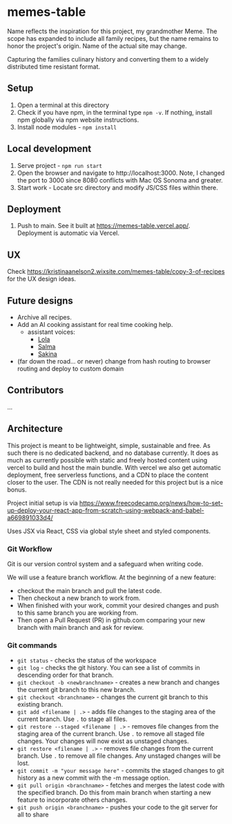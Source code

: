# memes-table

Name reflects the inspiration for this project, my grandmother Meme. The scope has expanded to include all family recipes, but the name remains to honor the project's origin. Name of the actual site may change.

Capturing the families culinary history and converting them to a widely distributed time resistant format.

## Setup

1. Open a terminal at this directory
2. Check if you have npm, in the terminal type `npm -v`. If nothing, install npm globally via npm website instructions.
3. Install node modules - `npm install`

## Local development

1. Serve project - `npm run start`
2. Open the browser and navigate to http://localhost:3000. Note, I changed the port to 3000 since 8080 conflicts with Mac OS Sonoma and greater.
3. Start work - Locate src directory and modify JS/CSS files within there.

## Deployment

1. Push to main. See it built at https://memes-table.vercel.app/. Deployment is automatic via Vercel.

## UX

Check https://kristinaanelson2.wixsite.com/memes-table/copy-3-of-recipes for the UX design ideas.

## Future designs

- Archive all recipes.
- Add an AI cooking assistant for real time cooking help.
  - assistant voices:
    - [Lola](https://elevenlabs.io/app/voice-library?voiceId=wqKtomEaI22L2mdOxll3)
    - [Salma](https://elevenlabs.io/app/voice-library?voiceId=aCChyB4P5WEomwRsOKRh)
    - [Sakina](https://elevenlabs.io/app/voice-library?voiceId=RzNYiYBiH7YrpC9QKXyc)
- (far down the road... or never) change from hash routing to browser routing and deploy to custom domain

## Contributors

...

## Architecture

This project is meant to be lightweight, simple, sustainable and free. As such there is no dedicated backend, and no database currently. It does as much as currently possible with static and freely hosted content using vercel to build and host the main bundle. With vercel we also get automatic deployment, free serverless functions, and a CDN to place the content closer to the user. The CDN is not really needed for this project but is a nice bonus.

Project initial setup is via
https://www.freecodecamp.org/news/how-to-set-up-deploy-your-react-app-from-scratch-using-webpack-and-babel-a669891033d4/

Uses JSX via React, CSS via global style sheet and styled components.

### Git Workflow

Git is our version control system and a safeguard when writing code.

We will use a feature branch workflow.
At the beginning of a new feature:

- checkout the main branch and pull the latest code.
- Then checkout a new branch to work from.
- When finished with your work, commit your desired changes and push to this same branch you are working from.
- Then open a Pull Request (PR) in github.com comparing your new branch with main branch and ask for review.

### Git commands

- `git status` - checks the status of the workspace
- `git log` - checks the git history. You can see a list of commits in descending order for that branch.
- `git checkout -b <newbranchname>` - creates a new branch and changes the current git branch to this new branch.
- `git checkout <branchname>` - changes the current git branch to this existing branch.
- `git add <filename | .>` - adds file changes to the staging area of the current branch. Use `.` to stage all files.
- `git restore --staged <filename | .>` - removes file changes from the staging area of the current branch. Use `.` to remove all staged file changes. Your changes will now exist as unstaged changes.
- `git restore <filename | .>` - removes file changes from the current branch. Use `.` to remove all file changes. Any unstaged changes will be lost.
- `git commit -m "your message here"` - commits the staged changes to git history as a new commit with the -m message option.
- `git pull origin <branchname>` - fetches and merges the latest code with the specified branch. Do this from main branch when starting a new feature to incorporate others changes.
- `git push origin <branchname>` - pushes your code to the git server for all to share

